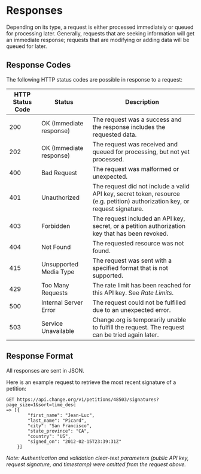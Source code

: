 # Responses

Depending on its type, a request is either processed immediately or queued for
processing later. Generally, requests that are seeking information will get an
immediate response; requests that are modifying or adding data will be queued
for later.

## Response Codes

The following HTTP status codes are possible in response to a request:
<table>
    <thead>
        <th>HTTP Status Code</th>
        <th>Status</th>
        <th>Description</th>
    </thead>
    <tbody>
        <tr>
            <td>200</td>
            <td>OK (Immediate response)</td>
            <td>The request was a success and the response includes the
                requested data.</td>
        </tr>
        <tr>
            <td>202</td>
            <td>OK (Immediate response)</td>
            <td>The request was received and queued for processing, but not yet
                processed.</td>
        </tr>
        <tr>
            <td>400</td>
            <td>Bad Request</td>
            <td>The request was malformed or unexpected.</td>
        </tr>
        <tr>
            <td>401</td>
            <td>Unauthorized</td>
            <td>The request did not include a valid API key, secret token,
                resource (e.g. petition) authorization key, or request
                signature.</td>
        </tr>
        <tr>
            <td>403</td>
            <td>Forbidden</td>
            <td>The request included an API key, secret, or a petition
                authorization key that has been revoked.</td>
        </tr>
        <tr>
            <td>404</td>
            <td>Not Found</td>
            <td>The requested resource was not found.</td>
        </tr>
        <tr>
            <td>415</td>
            <td>Unsupported Media Type</td>
            <td>The request was sent with a specified format that is not
                supported.</td>
        </tr>
        <tr>
            <td>429</td>
            <td>Too Many Requests</td>
            <td>The rate limit has been reached for this API key. See <em>Rate
                Limits</em>.</td>
        </tr>
        <tr>
            <td>500</td>
            <td>Internal Server Error</td>
            <td>The request could not be fulfilled due to an unexpected
                error.</td>
        </tr>
        <tr>
            <td>503</td>
            <td>Service Unavailable</td>
            <td>Change.org is temporarily unable to fulfill the request. The
                request can be tried again later.</td>
        </tr>
    </tbody>
</table>

## Response Format

All responses are sent in JSON.

Here is an example request to retrieve the most recent signature of a petition:

    GET https://api.change.org/v1/petitions/48503/signatures?page_size=1&sort=time_desc
    => [{ 
            "first_name": "Jean-Luc",
            "last_name": "Picard",
            "city": "San Francisco",
            "state_province": "CA",
            "country": "US",
            "signed_on": "2012-02-15T23:39:31Z"
        }]

_Note: Authentication and validation clear-text parameters (public API key,
request signature, and timestamp) were omitted from the request above._